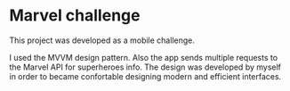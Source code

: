 # Marvel challenge

This project was developed as a mobile challenge.

I used the MVVM design pattern. Also the app sends multiple requests to the Marvel API for superheroes info. The design was developed by myself in order to became confortable designing modern and efficient interfaces.

